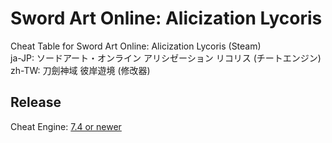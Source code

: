 # Sword Art Online: Alicization Lycoris 
Cheat Table for Sword Art Online: Alicization Lycoris (Steam)  
ja-JP: ソードアート・オンライン アリシゼーション リコリス (チートエンジン)  
zh-TW: 刀劍神域 彼岸遊境 (修改器)  
 
## Release

Cheat Engine: [7.4 or newer](https://github.com/cheat-engine/cheat-engine/releases)  

